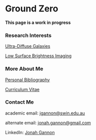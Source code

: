 # Ground Zero

**This page is a work in progress**

### Research Interests

[Ultra-Diffuse Galaxies](UDG.md)

[Low Surface Brightness Imaging](LSB.md)

### More About Me

[Personal Bibliography](bibliography.md)

[Curriculum Vitae](cv.md)

### Contact Me
academic email: [jgannon@swin.edu.au](mailto:jgannon@swin.edu.au)

alternate email: [jonah.gannon@gmail.com](mailto:jonah.gannon@gmail.com)

LinkedIn: [Jonah Gannon](https://www.linkedin.com/in/jonahgannon/)
